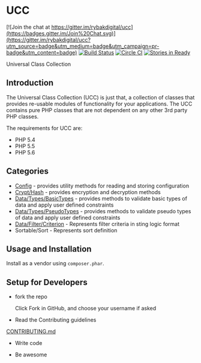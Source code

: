 UCC
===

[![Join the chat at https://gitter.im/rybakdigital/ucc](https://badges.gitter.im/Join%20Chat.svg)](https://gitter.im/rybakdigital/ucc?utm_source=badge&utm_medium=badge&utm_campaign=pr-badge&utm_content=badge)
[![Build Status](https://travis-ci.org/rybakdigital/ucc.svg?branch=master)](https://travis-ci.org/rybakdigital/ucc)
[![Circle CI](https://circleci.com/gh/rybakdigital/ucc/tree/master.svg?style=svg)](https://circleci.com/gh/rybakdigital/ucc/tree/master)
[![Stories in Ready](https://badge.waffle.io/rybakdigital/ucc.png?label=ready&title=Ready)](https://waffle.io/rybakdigital/ucc)

Universal Class Collection

## Introduction

The Universal Class Collection (UCC) is just that, a collection of classes that provides re-usable modules of functionality for your applications.
The UCC contains pure PHP classes that are not dependent on any other 3rd party PHP classes.

The requirements for UCC are:

* PHP 5.4
* PHP 5.5
* PHP 5.6

## Categories

   * [Config](https://github.com/rybakdigital/ucc/blob/master/docs/Config.md) - provides utility methods for reading and storing configuration
   * [Crypt/Hash](https://github.com/rybakdigital/ucc/blob/master/docs/Hash.md) - provides encryption and decryption methods
   * [Data/Types/BasicTypes](https://github.com/rybakdigital/ucc/blob/master/docs/BasicTypes.md) - provides methods to validate basic types of data and apply user defined constraints
   * [Data/Types/PseudoTypes](https://github.com/rybakdigital/ucc/blob/master/docs/PseudoTypes.md) - provides methods to validate pseudo types of data and apply user defined constraints
   * [Data/Filter/Criterion](https://github.com/rybakdigital/ucc/blob/master/docs/Filter/Criterion.md) - Represents filter criteria in sting logic format
   * Sortable/Sort - Represents sort definition

## Usage and Installation

Install as a vendor using `composer.phar`.

## Setup for Developers

 - fork the repo

    Click Fork in GitHub, and choose your username if asked

 - Read the Contributing guidelines

[CONTRIBUTING.md](https://github.com/rybakdigital/ucc/blob/master/CONTRIBUTING.md)

- Write code

- Be awesome
